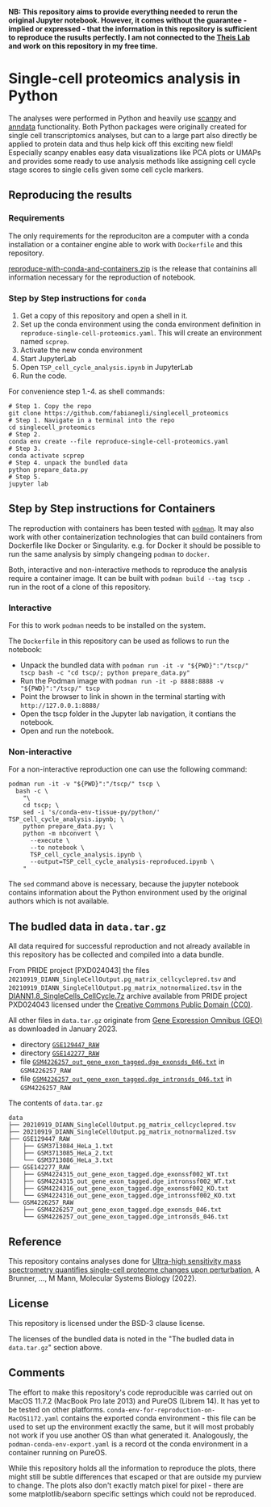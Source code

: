**NB: This repository aims to provide everything needed to rerun the original Jupyter notebook.
However, it comes without the guarantee - implied or expressed - that the information in this repository is sufficient to reproduce the rusults perfectly.
I am not connected to the [Theis Lab](https://github.com/theislab) and work on this repository in my free time.**

# Single-cell proteomics analysis in Python

The analyses were performed in Python and heavily use [scanpy](https://scanpy.readthedocs.io/en/stable/) and [anndata](https://anndata.readthedocs.io/en/latest/) functionality. Both Python packages were originally created for single cell transcriptomics analyses, but can to a large part also directly be applied to protein data and thus help kick off this exciting new field! Especially scanpy enables easy data visualizations like PCA plots or UMAPs and provides some ready to use analysis methods like assigning cell cycle stage scores to single cells given some cell cycle markers.

## Reproducing the results

### Requirements

The only requirements for the reproduciton are a computer with a conda installation or a container engine able to work with `Dockerfile` and this repository.

[reproduce-with-conda-and-containers.zip](https://github.com/fabianegli/singlecell_proteomics/archive/refs/tags/reproduce-with-conda-and-containers.zip) is the release that containins all information necessary for the reproduction of notebook.

### Step by Step instructions for `conda`

1. Get a copy of this repository and open a shell in it.
2. Set up the conda environment using the conda environment definition in `reproduce-single-cell-proteomics.yaml`.
   This will create an environment named `scprep`.
3. Activate the new conda environment
4. Start JupyterLab
5. Open `TSP_cell_cycle_analysis.ipynb` in JupyterLab
6. Run the code.

For convenience step 1.-4. as shell commands:

```shell
# Step 1. Copy the repo
git clone https://github.com/fabianegli/singlecell_proteomics
# Step 1. Navigate in a terminal into the repo
cd singlecell_proteomics
# Step 2.
conda env create --file reproduce-single-cell-proteomics.yaml
# Step 3.
conda activate scprep
# Step 4. unpack the bundled data
python prepare_data.py
# Step 5.
jupyter lab
```

## Step by Step instructions for Containers

The reproduction with containers has been tested with [`podman`](https://podman.io/).
It may also work with other containerization technologies that can build containers from Dockerfile like Docker or Singularity.
e.g. for Docker it should be possible to run the same analysis by simply changeing `podman` to `docker`.

Both, interactive and non-interactive methods to reproduce the analysis require a container image.
It can be built with `podman build --tag tscp .` run in the root of a clone of this repository.

### Interactive

For this to work `podman` needs to be installed on the system.

The `Dockerfile` in this repository can be used as follows to run the notebook:

- Unpack the bundled data with `podman run -it -v "${PWD}":"/tscp/" tscp bash -c "cd tscp/; python prepare_data.py"`
- Run the Podman image with `podman run -it -p 8888:8888 -v "${PWD}":"/tscp/" tscp`
- Point the browser to link in shown in the terminal starting with `http://127.0.0.1:8888/`
- Open the tscp folder in the Jupyter lab navigation, it contians the notebook.
- Open and run the notebook.

### Non-interactive

For a non-interactive reproduction one can use the following command:

```
podman run -it -v "${PWD}":"/tscp/" tscp \
  bash -c \
    "\
    cd tscp; \
    sed -i 's/conda-env-tissue-py/python/' TSP_cell_cycle_analysis.ipynb; \
    python prepare_data.py; \
    python -m nbconvert \
      --execute \
      --to notebook \
      TSP_cell_cycle_analysis.ipynb \
      --output=TSP_cell_cycle_analysis-reproduced.ipynb \
    "
```

The `sed` command above is necessary, because the jupyter notebook contains information about the Python environment used by the original authors which is not available.

## The budled data in `data.tar.gz`

All data required for successful reproduction and not already available in this repository has be collected and compiled into a data bundle.

From PRIDE project [PXD024043] the files `20210919_DIANN_SingleCellOutput.pg_matrix_cellcyclepred.tsv` and `20210919_DIANN_SingleCellOutput.pg_matrix_notnormalized.tsv` in the
[DIANN1.8_SingleCells_CellCycle.7z](https://ftp.pride.ebi.ac.uk/pride/data/archive/2022/02/PXD024043/DIANN1.8_SingleCells_CellCycle.7z) archive available from PRIDE project PXD024043 licensed under the [Creative Commons Public Domain (CC0)](https://creativecommons.org/share-your-work/public-domain/cc0/).

All other files in `data.tar.gz` originate from [Gene Expression Omnibus (GEO)](https://www.ncbi.nlm.nih.gov/gds/) as downloaded in January 2023.
- directory [`GSE129447_RAW`](https://www.ncbi.nlm.nih.gov/geo/download/?acc=GSE129447&format=file)
- directory [`GSE142277_RAW`](https://www.ncbi.nlm.nih.gov/geo/download/?acc=GSE142277&format=file)
- file [`GSM4226257_out_gene_exon_tagged.dge_exonsds_046.txt`](https://www.ncbi.nlm.nih.gov/geo/download/?acc=GSM4226257&format=file&file=GSM4226257%5Fout%5Fgene%5Fexon%5Ftagged%2Edge%5Fexonsds%5F046%2Etxt%2Egz) in `GSM4226257_RAW`
- file [`GSM4226257_out_gene_exon_tagged.dge_intronsds_046.txt`](https://www.ncbi.nlm.nih.gov/geo/download/?acc=GSM4226257&format=file&file=GSM4226257%5Fout%5Fgene%5Fexon%5Ftagged%2Edge%5Fintronsds%5F046%2Etxt%2Egz) in `GSM4226257_RAW`

The contents of `data.tar.gz`

```
data
├── 20210919_DIANN_SingleCellOutput.pg_matrix_cellcyclepred.tsv
├── 20210919_DIANN_SingleCellOutput.pg_matrix_notnormalized.tsv
├── GSE129447_RAW
│   ├── GSM3713084_HeLa_1.txt
│   ├── GSM3713085_HeLa_2.txt
│   └── GSM3713086_HeLa_3.txt
├── GSE142277_RAW
│   ├── GSM4224315_out_gene_exon_tagged.dge_exonssf002_WT.txt
│   ├── GSM4224315_out_gene_exon_tagged.dge_intronssf002_WT.txt
│   ├── GSM4224316_out_gene_exon_tagged.dge_exonssf002_KO.txt
│   └── GSM4224316_out_gene_exon_tagged.dge_intronssf002_KO.txt
└── GSM4226257_RAW
    ├── GSM4226257_out_gene_exon_tagged.dge_exonsds_046.txt
    └── GSM4226257_out_gene_exon_tagged.dge_intronsds_046.txt
```

## Reference

This repository contains analyses done for [Ultra-high sensitivity mass spectrometry quantifies single-cell proteome changes upon perturbation](https://doi.org/10.15252/msb.202110798), A Brunner, ..., M Mann, Molecular Systems Biology (2022).

## License

This repository is licensed under the BSD-3 clause license.

The licenses of the bundled data is noted in the "The budled data in `data.tar.gz`" section above.

## Comments

The effort to make this repository's code reproducible was carried out on MacOS 11.7.2 (MacBook Pro late 2013) and PureOS (Librem 14). It has yet to be tested on other platforms.
`conda-env-for-reproduction-on-MacOS1172.yaml` contains the exported conda environment - this file can be used to set up the environment exactly the same, but it will most probably not work if you use another OS than what generated it. Analogously, the `podman-conda-env-export.yaml` is a record ot the conda environment in a container running on PureOS.

While this repository holds all the information to reproduce the plots, there might still be subtle differences that escaped or that are outside my purview to change.
The plots also don't exactly match pixel for pixel - there are some matplotlib/seaborn specific settings which could not be reproduced.
